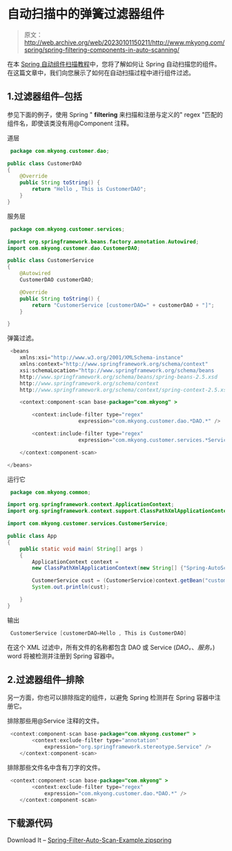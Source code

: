 # 自动扫描中的弹簧过滤器组件

> 原文：<http://web.archive.org/web/20230101150211/http://www.mkyong.com/spring/spring-filtering-components-in-auto-scanning/>

在本 [Spring 自动组件扫描教程](http://web.archive.org/web/20190816013001/http://www.mkyong.com/spring/spring-auto-scanning-components/)中，您将了解如何让 Spring 自动扫描您的组件。在这篇文章中，我们向您展示了如何在自动扫描过程中进行组件过滤。

## 1.过滤器组件–包括

参见下面的例子，使用 Spring " **filtering** 来扫描和注册与定义的" regex "匹配的组件名，即使该类没有用@Component 注释。

道层

```java
 package com.mkyong.customer.dao;

public class CustomerDAO 
{
	@Override
	public String toString() {
		return "Hello , This is CustomerDAO";
	}	
} 
```

服务层

```java
 package com.mkyong.customer.services;

import org.springframework.beans.factory.annotation.Autowired;
import com.mkyong.customer.dao.CustomerDAO;

public class CustomerService 
{
	@Autowired
	CustomerDAO customerDAO;

	@Override
	public String toString() {
		return "CustomerService [customerDAO=" + customerDAO + "]";
	}

} 
```

弹簧过滤。

```java
 <beans 
	xmlns:xsi="http://www.w3.org/2001/XMLSchema-instance"
	xmlns:context="http://www.springframework.org/schema/context"
	xsi:schemaLocation="http://www.springframework.org/schema/beans
	http://www.springframework.org/schema/beans/spring-beans-2.5.xsd
	http://www.springframework.org/schema/context
	http://www.springframework.org/schema/context/spring-context-2.5.xsd">

	<context:component-scan base-package="com.mkyong" >

		<context:include-filter type="regex" 
                       expression="com.mkyong.customer.dao.*DAO.*" />

		<context:include-filter type="regex" 
                       expression="com.mkyong.customer.services.*Service.*" />

	</context:component-scan>

</beans> 
```

运行它

```java
 package com.mkyong.common;

import org.springframework.context.ApplicationContext;
import org.springframework.context.support.ClassPathXmlApplicationContext;

import com.mkyong.customer.services.CustomerService;

public class App 
{
    public static void main( String[] args )
    {
    	ApplicationContext context = 
		new ClassPathXmlApplicationContext(new String[] {"Spring-AutoScan.xml"});

    	CustomerService cust = (CustomerService)context.getBean("customerService");
    	System.out.println(cust);

    }
} 
```

输出

```java
 CustomerService [customerDAO=Hello , This is CustomerDAO] 
```

在这个 XML 过滤中，所有文件的名称都包含 DAO 或 Service (*DAO。*、*服务。*) word 将被检测并注册到 Spring 容器中。

## 2.过滤器组件–排除

另一方面，你也可以排除指定的组件，以避免 Spring 检测并在 Spring 容器中注册它。

排除那些用@Service 注释的文件。

```java
 <context:component-scan base-package="com.mkyong.customer" >
		<context:exclude-filter type="annotation" 
			expression="org.springframework.stereotype.Service" />		
	</context:component-scan> 
```

排除那些文件名中含有刀字的文件。

```java
 <context:component-scan base-package="com.mkyong" >
		<context:exclude-filter type="regex" 
			expression="com.mkyong.customer.dao.*DAO.*" />		
	</context:component-scan> 
```

## 下载源代码

Download It – [Spring-Filter-Auto-Scan-Example.zip](http://web.archive.org/web/20190816013001/http://www.mkyong.com/wp-content/uploads/2010/03/Spring-Filter-Auto-Scan-Example.zip)[spring](http://web.archive.org/web/20190816013001/https://www.mkyong.com/tag/spring/)<input type="hidden" id="mkyong-postId" value="3865">







